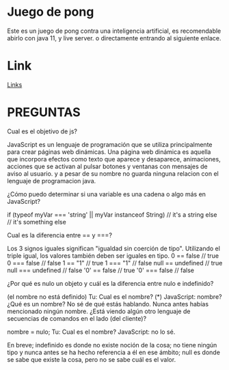 # Juego de pong

Este es un juego de pong contra una inteligencia artificial, es recomendable abirlo con java 11, y live server. o directamente entrando al siguiente enlace.


# Link
[Links](https://pongintelligentejs.netlify.app/)

# PREGUNTAS

Cual es el objetivo de js?

JavaScript es un lenguaje de programación que se utiliza principalmente para crear páginas web dinámicas.
Una página web dinámica es aquella que incorpora efectos como texto que aparece y desaparece, animaciones, acciones que se activan al pulsar botones y ventanas con mensajes de aviso al usuario.
y a pesar de su nombre no guarda ninguna relacion con el lenguaje de programacion java.

¿Cómo puedo determinar si una variable es una cadena o algo más en JavaScript?

if (typeof myVar === 'string' || myVar instanceof String)
// it's a string
else
// it's something else

Cual es la diferencia entre == y ===?

Los 3 signos iguales significan "igualdad sin coerción de tipo". Utilizando el triple igual, los valores también deben ser iguales en tipo.
0 == false   // true
0 === false  // false
1 == "1"     // true
1 === "1"    // false
null == undefined // true
null === undefined // false
'0' == false // true
'0' === false // false


¿Por qué es nulo un objeto y cuál es la diferencia entre nulo e indefinido?

(el nombre no está definido)
Tu: Cual es el nombre? (*)
JavaScript: nombre? ¿Qué es un nombre? No sé de qué estás hablando. Nunca antes habías mencionado ningún nombre. ¿Está viendo algún otro lenguaje de secuencias de comandos en el lado (del cliente)?

nombre = nulo;
Tu: Cual es el nombre?
JavaScript: no lo sé.

En breve; indefinido es donde no existe noción de la cosa; no tiene ningún tipo y nunca antes se ha hecho referencia a él en ese ámbito;
null es donde se sabe que existe la cosa, pero no se sabe cuál es el valor.



